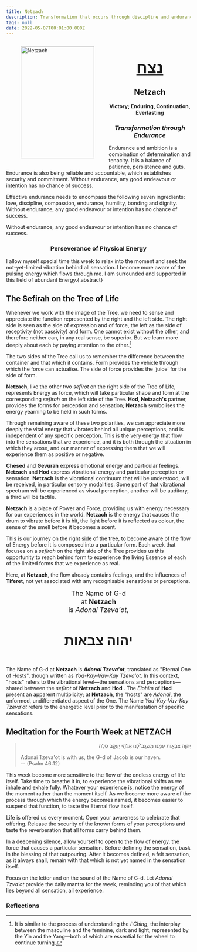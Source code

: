 ```yaml
---
title: Netzach
description: Transformation that occurs through discipline and endurance.
tags: null
date: 2022-05-07T00:01:00.000Z
---
```

<figure style='float: left'>
 <a href='/posts/img/freedom/week4/4.0-Netzach.png' target="_blank">
   <img src='/posts/img/freedom/week4/4.0-Netzach_s.png' alt='Netzach' width='200' height='304' />
 </a>
</figure>

<div style="text-align: center; font-weight: bold">
<h1 style="font-size: 300%; text-decoration: underline">נצח</h1>
<h2>Netzach</h2>
<p>Victory; Enduring, Continuation, Everlasting<p />
<h3 style="font-style: italic">Transformation through Endurance</h3>
</div>

<div class="abstract">

Endurance and ambition is a combination of determination and tenacity. It is a balance of patience, persistence and guts. Endurance is also being reliable and accountable, which establishes security and commitment. Without endurance, any good endeavour or intention has no chance of success.

Effective endurance needs to encompass the following seven ingredients: love, discipline, compassion, endurance, humility, bonding and dignity. Without endurance, any good endeavour or intention has no chance of success.

Without endurance, any good endeavour or intention has no chance of success.

</div>

<h3 style="text-align:center">Perseverance of Physical Energy</h3>

I allow myself special time this week to relax into the moment and seek the not-yet-limited vibration behind all sensation. I become more aware of the pulsing energy which flows through me. I am surrounded and supported in this field of abundant Energy.{.abstract}

## The Sefirah on the Tree of Life

Whenever we work with the image of the Tree, we need to sense and appreciate the function represented by the right and the left side. The right side is seen as the side of expression and of force, the left as the side of receptivity (not passivity) and form. One cannot exist without the other, and therefore neither can, in any real sense, be superior. But we learn more deeply about each by paying attention to the other.[^1]

The two sides of the Tree call us to remember the difference between the container and that which it contains. Form provides the vehicle through which the force can actualise. The side of force provides the 'juice' for the side of form.

**Netzach**, like the other two _sefirot_ on the right side of the Tree of Life, represents Energy as force, which will take particular shape and form at the corresponding _sefirah_ on the left side of the Tree. **Hod**, **Netzach's** partner, provides the forms for perception and sensation; **Netzach** symbolises the energy yearning to be held in such forms.

Through remaining aware of these two polarities, we can appreciate more deeply the vital energy that vibrates behind all unique perceptions, and is independent of any specific perception. This is the very energy that flow into the sensations that we experience, and it is both through the situation in which they arose, and our manner of expressing them that we will experience them as positive or negative.

**Chesed** and **Gevurah** express emotional energy and particular feelings. **Netzach** and **Hod** express vibrational energy and particular perception or sensation. **Netzach** is the vibrational continuum that will be understood, will be received, in particular sensory modalities. Some part of that vibrational spectrum will be experienced as visual perception, another will be auditory, a third will be tactile.

**Netzach** is a place of Power and Force, providing us with energy necessary for our experiences in the world. **Netzach** is the energy that causes the drum to vibrate before it is hit, the light before it is reflected as colour, the sense of the smell before it becomes a scent.

This is our journey on the right side of the tree, to become aware of the flow of Energy before it is composed into a particular form. Each week that focuses on a _sefirah_ on the right side of the Tree provides us this opportunity to reach behind form to experience the living Essence of each of the limited forms that we experience as real.

Here, at **Netzach**, the flow already contains feelings, and the influences of **Tiferet**, not yet associated with any recognisable sensations or perceptions.

<div style="text-align: center; font-size: 130%">
The Name of G-d<br />
at <strong>Netzach</strong><br />
is <em>Adonai Tzeva'ot</em>,
<h4 style="font-size: 200%">
יהוה צבאות
</div>

The Name of G-d at **Netzach** is _**Adonai Tzeva'ot**_, translated as "Eternal One of Hosts", though written as _Yod-Kay-Vav-Kay Tzeva'ot_. In this context, "hosts" refers to the vibrational level&mdash;the sensations and perceptions&mdash;shared between the _sefirot_ of **Netzach** and **Hod** . The _Elohim_ of **Hod** present an apparent multiplicity; at **Netzach**, the "hosts" are _Adonai_, the unformed, undifferentiated aspect of the One. The Name _Yod-Kay-Vav-Kay Tzeva'ot_ refers to the energetic level prior to the manifestation of specific sensations.

## Meditation for the Fourth Week at NETZACH

<blockquote>
<p dir="rtl">
יְהוָ֣ה צְבָא֣וֹת עִמָּ֑נוּ מִשְׂגָּֽב־לָ֝נוּ אֱלֹהֵ֖י יַעֲקֹ֣ב סֶֽלָה
</p><p>
Adonai Tzeva'ot</em> is with us, the G-d of Jacob is our haven.<br />
-- (Psalm 46:12)
</p>
</blockquote>

This week become more sensitive to the flow of the endless energy of life itself. Take time to breathe it in, to experience the vibrational shifts as we inhale and exhale fully. Whatever your experience is, notice the energy of the moment rather than the moment itself. As we become more aware of the process through which the energy becomes named, it becomes easier to suspend that function, to taste the Eternal flow itself.

Life is offered us every moment. Open your awareness to celebrate that offering. Release the security of the known forms of your perceptions and taste the reverberation that all forms carry behind them.

<div class="abstract">

In a deepening silence, allow yourself to open to the flow of energy, the force that causes a particular sensation. Before defining the sensation, bask in the blessing of that outpouring. After it becomes defined, a felt sensation, as it always shall, remain with that which is not yet named in the sensation itself.

Focus on the letter and on the sound of the Name of G-d. Let _Adonai Tzva'ot_ provide the daily mantra for the week, reminding you of that which lies beyond all sensation, all experience.

</div>

<h3>Reflections</h3>

[^1]: It is similar to the process of understanding the _I'Ching_, the interplay between the masculine and the feminine, dark and light, represented by the Yin and the Yang&mdash;both of which are essential for the wheel to continue turning.
